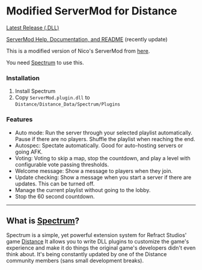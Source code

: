 
# Modified ServerMod for Distance
[Latest Release (.DLL)](https://github.com/Corecii/Spectrum/releases)

[ServerMod Help, Documentation, and README](wiki) (recently update)

This is a modified version of Nico's ServerMod from [here](https://github.com/larnin/Spectrum).

You need [Spectrum](https://github.com/Ciastex/Spectrum) to use this.

### Installation
1. Install Spectrum
2. Copy `ServerMod.plugin.dll` to `Distance/Distance_Data/Spectrum/Plugins`

### Features
* Auto mode: Run the server through your selected playlist automatically. Pause
if there are no players. Shuffle the playlist when reaching the end.
* Autospec: Spectate automatically. Good for auto-hosting servers or going AFK.
* Voting: Voting to skip a map, stop the countdown, and play a level with
configurable vote passing thresholds.
* Welcome message: Show a message to players when they join.
* Update checking: Show a message when you start a server if there are updates. This can be turned off.
* Manage the current playlist without going to the lobby.
* Stop the 60 second countdown.


---

## What is [Spectrum](https://github.com/Ciastex/Spectrum)?
Spectrum is a simple, yet powerful extension system for Refract Studios' game
[Distance](http://survivethedistance.com/)
It allows you to write DLL plugins to customize the game's experience and make it do things the original game's developers didn't even think about. It's being constantly updated by one of the Distance community members (sans small development breaks).
